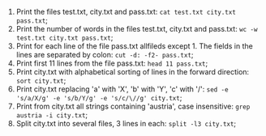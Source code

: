 1. Print the files test.txt, city.txt and pass.txt: ```cat test.txt city.txt pass.txt```;
2. Print the number of words in the files test.txt, city.txt and pass.txt: ```wc -w test.txt city.txt pass.txt```;
3. Print for each line of the file pass.txt allfileds except 1. The fields in the lines are separated by colon: ```cut -d: -f2- pass.txt```;
4. Print first 11 lines from the file pass.txt: ```head 11 pass.txt```;
5. Print city.txt with alphabetical sorting of lines in the forward direction: ```sort city.txt```;
6. Print city.txt replacing 'a' with 'X', 'b' with 'Y', 'c' with '/': ```sed -e 's/a/X/g' -e 's/b/Y/g' -e 's/c/\//g' city.txt```;
7. Print from city.txt all strings containing 'austria', case insensitive: ```grep austria -i city.txt```;
7. Split city.txt into several files, 3 lines in each: ```split -l3 city.txt```;
